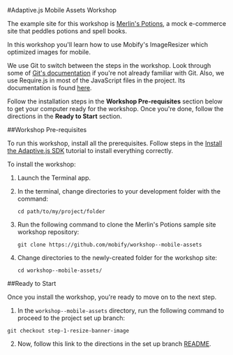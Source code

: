 #Adaptive.js Mobile Assets Workshop

The example site for this workshop is [Merlin's Potions](http://training.merlinspotions.com), a mock e-commerce site that peddles potions and spell books.

In this workshop you'll learn how to use Mobify's ImageResizer which optimized images for mobile. 

We use Git to switch between the steps in the workshop. Look through some of [Git's documentation](http://git-scm.com/documentation) if you're not already familiar with Git. Also, we use Require.js in most of the JavaScript files in the project. Its documentation is found [here](http://requirejs.org/docs/start.html).

Follow the installation steps in the **Workshop Pre-requisites** section below to get your computer ready for the workshop. Once you're done, follow the directions in the **Ready to Start** section. 

##Workshop Pre-requisites

To run this workshop, install all the prerequisites. Follow steps in the [Install the Adaptive.js SDK](http://adaptivejs.mobify.com/v1.0/docs/install) tutorial to install everything correctly.

To install the workshop:

1. Launch the Terminal app.
2. In the terminal, change directories to your development folder with the command:


    ```
    cd path/to/my/project/folder
    ```

3. Run the following command to clone the Merlin's Potions sample site workshop repository:

    ```
    git clone https://github.com/mobify/workshop--mobile-assets 
    ```

4. Change directories to the newly-created folder for the workshop site:

    ```
    cd workshop--mobile-assets/
    ```


##Ready to Start

Once you install the workshop, you're ready to move on to the next step. 

1. In the `workshop--mobile-assets` directory, run the following command to proceed to the project set up branch:

```
git checkout step-1-resize-banner-image
```

2. Now, follow this link to the directions in the set up branch [README](https://github.com/mobify/workshop--mobile-assets/blob/step-1-resize-banner-image/README.md).
